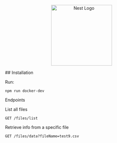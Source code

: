 <p align="center">
  <a href="http://nestjs.com/" target="blank"><img src="https://nestjs.com/img/logo-small.svg" width="200" alt="Nest Logo" /></a>
</p>
## Installation

Run: 
```
npm run docker-dev
```

Endpoints

List all files

```
GET /files/list
```

Retrieve info from a specific file

```
GET /files/data?fileName=test9.csv
```